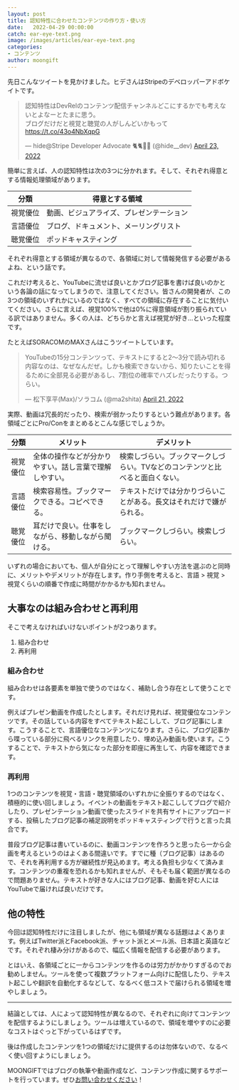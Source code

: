 ```yaml
---
layout: post
title: 認知特性に合わせたコンテンツの作り方・使い方
date:   2022-04-29 00:00:00
catch: ear-eye-text.png
image: /images/articles/ear-eye-text.png
categories:
- コンテンツ
author: moongift
---
```


先日こんなツイートを見かけました。ヒデさんはStripeのデベロッパーアドボケイトです。

<blockquote class="twitter-tweet"><p lang="ja" dir="ltr">認知特性はDevRelのコンテンツ配信チャンネルどこにするかでも考えないとよなーとたまに思う。<br>ブログだけだと視覚と聴覚の人がしんどいかもって <a href="https://t.co/43o4NbXqpG">https://t.co/43o4NbXqpG</a></p>&mdash; hide@Stripe Developer Advocate 🐈🐈🦓🥑 (@hide__dev) <a href="https://twitter.com/hide__dev/status/1517900873065984000?ref_src=twsrc%5Etfw">April 23, 2022</a></blockquote> <script async src="https://platform.twitter.com/widgets.js" charset="utf-8"></script>

簡単に言えば、人の認知特性は次の3つに分かれます。そして、それぞれ得意とする情報処理領域があります。

<table class="table">
  <thead>
    <tr>
      <th>分類</th>
      <th>得意とする領域</th>
    </tr>
  </thead>
  <tbody>
    <tr>
      <td>視覚優位</td>
      <td>動画、ビジュアライズ、プレゼンテーション</td>
    </tr>
    <tr>
      <td>言語優位</td>
      <td>ブログ、ドキュメント、メーリングリスト</td>
    </tr>
    <tr>
      <td>聴覚優位</td>
      <td>ポッドキャスティング</td>
    </tr>
  </tbody>
</table>

それぞれ得意とする領域が異なるので、各領域に対して情報発信する必要があるよね、という話です。

これだけ考えると、YouTubeに流せば良いとかブログ記事を書けば良いのかという各論の話になってしまうので、注意してください。皆さんの開発者が、この3つの領域のいずれかにいるのではなく、すべての領域に存在することに気付いてください。さらに言えば、視覚100%で他は0%に得意領域が割り振られている訳ではありません。多くの人は、どちらかと言えば視覚が好き…といった程度です。

たとえばSORACOMのMAXさんはこうツイートしています。

<blockquote class="twitter-tweet"><p lang="ja" dir="ltr">YouTubeの15分コンテンツって、テキストにすると2〜3分で読み切れる内容なのは、なぜなんだぜ。しかも検索できないから、知りたいことを得るために全部見る必要があるし、7割位の確率でハズレだったりする。つらい。</p>&mdash; 松下享平(Max)/ソラコム (@ma2shita) <a href="https://twitter.com/ma2shita/status/1517156968213118976?ref_src=twsrc%5Etfw">April 21, 2022</a></blockquote> <script async src="https://platform.twitter.com/widgets.js" charset="utf-8"></script>

実際、動画は冗長的だったり、検索が弱かったりするという難点があります。各領域ごとにPro/Conをまとめるとこんな感じでしょうか。

<table class="table">
  <thead>
    <tr>
      <th>分類</th>
      <th>メリット</th>
      <th>デメリット</th>
    </tr>
  </thead>
  <tbody>
    <tr>
      <td>視覚優位</td>
      <td>全体の操作などが分かりやすい。話し言葉で理解しやすい。</td>
      <td>検索しづらい。ブックマークしづらい。TVなどのコンテンツと比べると面白くない。</td>
    </tr>
    <tr>
      <td>言語優位</td>
      <td>検索容易性。ブックマークできる。コピペできる。</td>
      <td>テキストだけでは分かりづらいことがある。長文はそれだけで嫌がられる。</td>
    </tr>
    <tr>
      <td>聴覚優位</td>
      <td>耳だけで良い。仕事をしながら、移動しながら聞ける。</td>
      <td>ブックマークしづらい。検索しづらい。</td>
    </tr>
  </tbody>
</table>

いずれの場合においても、個人が自分にとって理解しやすい方法を選ぶのと同時に、メリットやデメリットが存在します。作り手側を考えると、言語 > 視覚 > 視覚くらいの順番で作成に時間がかかるかも知れません。

## 大事なのは組み合わせと再利用

そこで考えなければいけないポイントが2つあります。

1. 組み合わせ
2. 再利用

### 組み合わせ

組み合わせは各要素を単独で使うのではなく、補助し合う存在として使うことです。

例えばプレゼン動画を作成したとします。それだけ見れば、視覚優位なコンテンツです。その話している内容をすべてテキスト起こしして、ブログ記事にします。こうすることで、言語優位なコンテンツになります。さらに、ブログ記事から喋っている部分に飛べるリンクを用意したり、埋め込み動画も使います。こうすることで、テキストから気になった部分を即座に再生して、内容を確認できます。

### 再利用

1つのコンテンツを視覚・言語・聴覚領域のいずれかに全振りするのではなく、積極的に使い回しましょう。イベントの動画をテキスト起こししてブログで紹介したり、プレゼンテーション動画で使ったスライドを共有サイトにアップロードする、投稿したブログ記事の補足説明をポッドキャスティングで行うと言った具合です。

普段ブログ記事は書いているのに、動画コンテンツを作ろうと思ったら一から企画を考えるというのはよくある間違いです。すでに種（ブログ記事）はあるので、それを再利用する方が継続性が見込めます。考える負担も少なくて済みます。コンテンツの重複を恐れるかも知れませんが、そもそも届く範囲が異なるので問題ありません。テキストが好きな人にはブログ記事、動画を好む人にはYouTubeで届ければ良いだけです。

## 他の特性

今回は認知特性だけに注目しましたが、他にも領域が異なる話題はよくあります。例えばTwitter派とFacebook派、チャット派とメール派、日本語と英語などです。それぞれ棲み分けがあるので、幅広く情報を配信する必要があります。

とはいえ、各領域ごとに一からコンテンツを作るのは労力がかかりすぎるのでお勧めしません。ツールを使って複数プラットフォーム向けに配信したり、テキスト起こしや翻訳を自動化するなどして、なるべく低コストで届けられる領域を増やしましょう。

---

結論としては、人によって認知特性が異なるので、それぞれに向けてコンテンツを配信するようにしましょう。ツールは増えているので、領域を増やすのに必要なコストはぐっと下がっているはずです。

後は作成したコンテンツを1つの領域だけに提供するのは勿体ないので、なるべく使い回すようにしましょう。

MOONGIFTではブログの執筆や動画作成など、コンテンツ作成に関するサポートを行っています。ぜひ[お問い合わせください](/contact)！
